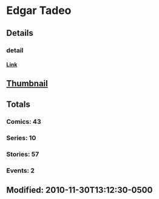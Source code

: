 # Edgar  Tadeo 
## Details
### detail
#### [Link](http://marvel.com/comics/creators/4538/edgar_tadeo?utm_campaign=apiRef&utm_source=225578a89fc76f3d20fbffda5d17a88d)
## [Thumbnail](http://i.annihil.us/u/prod/marvel/i/mg/c/20/4bb7b64d1d3b8.jpg)
## Totals
### Comics: 43
### Series: 10
### Stories: 57
### Events: 2
## Modified: 2010-11-30T13:12:30-0500